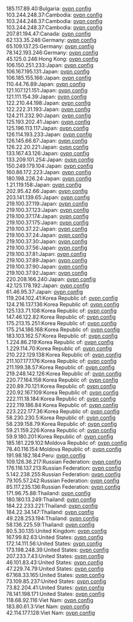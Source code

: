 185.117.89.40:Bulgaria: [ovpn config](vpn/185_117_89_40.ovpn)  
103.244.248.37:Cambodia: [ovpn config](vpn/103_244_248_37.ovpn)  
103.244.248.37:Cambodia: [ovpn config](vpn/103_244_248_37.ovpn)  
103.244.248.37:Cambodia: [ovpn config](vpn/103_244_248_37.ovpn)  
207.81.194.47:Canada: [ovpn config](vpn/207_81_194_47.ovpn)  
62.133.35.246:Germany: [ovpn config](vpn/62_133_35_246.ovpn)  
65.109.137.25:Germany: [ovpn config](vpn/65_109_137_25.ovpn)  
78.142.193.246:Germany: [ovpn config](vpn/78_142_193_246.ovpn)  
45.125.0.246:Hong Kong: [ovpn config](vpn/45_125_0_246.ovpn)  
106.150.251.233:Japan: [ovpn config](vpn/106_150_251_233.ovpn)  
106.167.195.131:Japan: [ovpn config](vpn/106_167_195_131.ovpn)  
106.185.155.166:Japan: [ovpn config](vpn/106_185_155_166.ovpn)  
110.44.76.89:Japan: [ovpn config](vpn/110_44_76_89.ovpn)  
121.107.121.151:Japan: [ovpn config](vpn/121_107_121_151.ovpn)  
121.111.154.39:Japan: [ovpn config](vpn/121_111_154_39.ovpn)  
122.210.44.198:Japan: [ovpn config](vpn/122_210_44_198.ovpn)  
122.222.31.193:Japan: [ovpn config](vpn/122_222_31_193.ovpn)  
124.211.232.90:Japan: [ovpn config](vpn/124_211_232_90.ovpn)  
125.193.202.41:Japan: [ovpn config](vpn/125_193_202_41.ovpn)  
125.196.113.117:Japan: [ovpn config](vpn/125_196_113_117.ovpn)  
126.114.193.233:Japan: [ovpn config](vpn/126_114_193_233.ovpn)  
126.145.66.67:Japan: [ovpn config](vpn/126_145_66_67.ovpn)  
126.22.20.221:Japan: [ovpn config](vpn/126_22_20_221.ovpn)  
133.167.43.126:Japan: [ovpn config](vpn/133_167_43_126.ovpn)  
133.209.101.254:Japan: [ovpn config](vpn/133_209_101_254.ovpn)  
150.249.179.104:Japan: [ovpn config](vpn/150_249_179_104.ovpn)  
160.86.172.223:Japan: [ovpn config](vpn/160_86_172_223.ovpn)  
180.198.226.24:Japan: [ovpn config](vpn/180_198_226_24.ovpn)  
1.21.119.158:Japan: [ovpn config](vpn/1_21_119_158.ovpn)  
202.95.42.66:Japan: [ovpn config](vpn/202_95_42_66.ovpn)  
203.141.139.65:Japan: [ovpn config](vpn/203_141_139_65.ovpn)  
219.100.37.119:Japan: [ovpn config](vpn/219_100_37_119.ovpn)  
219.100.37.123:Japan: [ovpn config](vpn/219_100_37_123.ovpn)  
219.100.37.174:Japan: [ovpn config](vpn/219_100_37_174.ovpn)  
219.100.37.175:Japan: [ovpn config](vpn/219_100_37_175.ovpn)  
219.100.37.22:Japan: [ovpn config](vpn/219_100_37_22.ovpn)  
219.100.37.24:Japan: [ovpn config](vpn/219_100_37_24.ovpn)  
219.100.37.30:Japan: [ovpn config](vpn/219_100_37_30.ovpn)  
219.100.37.56:Japan: [ovpn config](vpn/219_100_37_56.ovpn)  
219.100.37.81:Japan: [ovpn config](vpn/219_100_37_81.ovpn)  
219.100.37.89:Japan: [ovpn config](vpn/219_100_37_89.ovpn)  
219.100.37.90:Japan: [ovpn config](vpn/219_100_37_90.ovpn)  
219.100.37.92:Japan: [ovpn config](vpn/219_100_37_92.ovpn)  
220.208.166.240:Japan: [ovpn config](vpn/220_208_166_240.ovpn)  
42.125.178.192:Japan: [ovpn config](vpn/42_125_178_192.ovpn)  
61.46.95.37:Japan: [ovpn config](vpn/61_46_95_37.ovpn)  
119.204.102.41:Korea Republic of: [ovpn config](vpn/119_204_102_41.ovpn)  
124.216.137.136:Korea Republic of: [ovpn config](vpn/124_216_137_136.ovpn)  
125.133.71.108:Korea Republic of: [ovpn config](vpn/125_133_71_108.ovpn)  
147.46.122.82:Korea Republic of: [ovpn config](vpn/147_46_122_82.ovpn)  
175.213.15.251:Korea Republic of: [ovpn config](vpn/175_213_15_251.ovpn)  
175.214.186.168:Korea Republic of: [ovpn config](vpn/175_214_186_168.ovpn)  
183.103.162.57:Korea Republic of: [ovpn config](vpn/183_103_162_57.ovpn)  
1.224.86.219:Korea Republic of: [ovpn config](vpn/1_224_86_219.ovpn)  
1.229.114.70:Korea Republic of: [ovpn config](vpn/1_229_114_70.ovpn)  
210.222.129.138:Korea Republic of: [ovpn config](vpn/210_222_129_138.ovpn)  
211.107.177.176:Korea Republic of: [ovpn config](vpn/211_107_177_176.ovpn)  
211.199.38.57:Korea Republic of: [ovpn config](vpn/211_199_38_57.ovpn)  
219.248.142.126:Korea Republic of: [ovpn config](vpn/219_248_142_126.ovpn)  
220.77.164.158:Korea Republic of: [ovpn config](vpn/220_77_164_158.ovpn)  
220.89.70.121:Korea Republic of: [ovpn config](vpn/220_89_70_121.ovpn)  
220.92.167.109:Korea Republic of: [ovpn config](vpn/220_92_167_109.ovpn)  
222.111.18.184:Korea Republic of: [ovpn config](vpn/222_111_18_184.ovpn)  
222.119.186.84:Korea Republic of: [ovpn config](vpn/222_119_186_84.ovpn)  
223.222.177.36:Korea Republic of: [ovpn config](vpn/223_222_177_36.ovpn)  
58.230.230.5:Korea Republic of: [ovpn config](vpn/58_230_230_5.ovpn)  
58.239.158.79:Korea Republic of: [ovpn config](vpn/58_239_158_79.ovpn)  
59.21.159.226:Korea Republic of: [ovpn config](vpn/59_21_159_226.ovpn)  
59.9.180.201:Korea Republic of: [ovpn config](vpn/59_9_180_201.ovpn)  
185.181.229.102:Moldova Republic of: [ovpn config](vpn/185_181_229_102.ovpn)  
78.40.116.154:Moldova Republic of: [ovpn config](vpn/78_40_116_154.ovpn)  
191.98.182.184:Peru: [ovpn config](vpn/191_98_182_184.ovpn)  
109.126.36.217:Russian Federation: [ovpn config](vpn/109_126_36_217.ovpn)  
176.116.137.213:Russian Federation: [ovpn config](vpn/176_116_137_213.ovpn)  
5.142.238.255:Russian Federation: [ovpn config](vpn/5_142_238_255.ovpn)  
79.105.57.242:Russian Federation: [ovpn config](vpn/79_105_57_242.ovpn)  
85.117.235.136:Russian Federation: [ovpn config](vpn/85_117_235_136.ovpn)  
171.96.75.88:Thailand: [ovpn config](vpn/171_96_75_88.ovpn)  
180.180.13.249:Thailand: [ovpn config](vpn/180_180_13_249.ovpn)  
184.22.233.221:Thailand: [ovpn config](vpn/184_22_233_221.ovpn)  
184.22.34.147:Thailand: [ovpn config](vpn/184_22_34_147.ovpn)  
49.228.253.194:Thailand: [ovpn config](vpn/49_228_253_194.ovpn)  
58.136.225.59:Thailand: [ovpn config](vpn/58_136_225_59.ovpn)  
80.5.30.135:United Kingdom: [ovpn config](vpn/80_5_30_135.ovpn)  
167.99.82.63:United States: [ovpn config](vpn/167_99_82_63.ovpn)  
172.14.111.56:United States: [ovpn config](vpn/172_14_111_56.ovpn)  
173.198.248.39:United States: [ovpn config](vpn/173_198_248_39.ovpn)  
207.233.7.43:United States: [ovpn config](vpn/207_233_7_43.ovpn)  
46.101.83.43:United States: [ovpn config](vpn/46_101_83_43.ovpn)  
47.229.74.79:United States: [ovpn config](vpn/47_229_74_79.ovpn)  
67.168.33.165:United States: [ovpn config](vpn/67_168_33_165.ovpn)  
73.109.85.237:United States: [ovpn config](vpn/73_109_85_237.ovpn)  
73.82.204.41:United States: [ovpn config](vpn/73_82_204_41.ovpn)  
78.141.198.171:United States: [ovpn config](vpn/78_141_198_171.ovpn)  
118.68.92.116:Viet Nam: [ovpn config](vpn/118_68_92_116.ovpn)  
183.80.61.3:Viet Nam: [ovpn config](vpn/183_80_61_3.ovpn)  
42.114.177.128:Viet Nam: [ovpn config](vpn/42_114_177_128.ovpn)  
